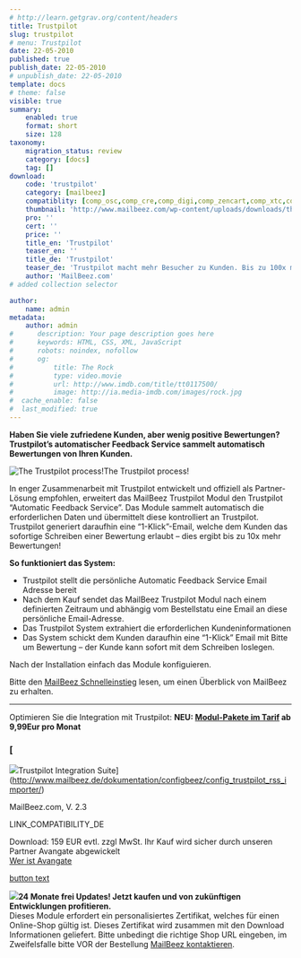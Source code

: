 ```yaml
---
# http://learn.getgrav.org/content/headers
title: Trustpilot
slug: trustpilot
# menu: Trustpilot
date: 22-05-2010
published: true
publish_date: 22-05-2010
# unpublish_date: 22-05-2010
template: docs
# theme: false
visible: true
summary:
    enabled: true
    format: short
    size: 128
taxonomy:
    migration_status: review
    category: [docs]
    tag: []
download:
    code: 'trustpilot'
    category: [mailbeez]
    compatiblity: [comp_osc,comp_cre,comp_digi,comp_zencart,comp_xtc,comp_gambio]
    thumbnail: 'http://www.mailbeez.com/wp-content/uploads/downloads/thumbnails/2011/03/top_64.png'
    pro: ''
    cert: ''
    price: ''
    title_en: 'Trustpilot'
    teaser_en: ''
    title_de: 'Trustpilot'
    teaser_de: 'Trustpilot macht mehr Besucher zu Kunden. Bis zu 100x mehr Bewertungen auf Trustpilot - arbeitet mit dem Trustpilot Feedback service, welcher eine Email mit Autologin-Link an die Kunden verschickt.'
    author: 'MailBeez.com'
# added collection selector

author:
    name: admin
metadata:
    author: admin
#      description: Your page description goes here
#      keywords: HTML, CSS, XML, JavaScript
#      robots: noindex, nofollow
#      og:
#          title: The Rock
#          type: video.movie
#          url: http://www.imdb.com/title/tt0117500/
#          image: http://ia.media-imdb.com/images/rock.jpg
#  cache_enable: false
#  last_modified: true
---
```


**Haben Sie viele zufriedene Kunden, aber wenig positive Bewertungen? Trustpilot’s automatischer Feedback Service sammelt automatisch Bewertungen von Ihren Kunden.**

![The Trustpilot process!](http://www.mailbeez.com/wp-content/uploads/2010/05/tp_afs-300x194-250x200.png "The Trustpilot process!")The Trustpilot process!

 

In enger Zusammenarbeit mit Trustpilot entwickelt und offiziell als Partner-Lösung empfohlen, erweitert das MailBeez Trustpilot Modul den Trustpilot “Automatic Feedback Service”. Das Module sammelt automatisch die erforderlichen Daten und übermittelt diese kontrolliert an Trustpilot. Trustpilot generiert daraufhin eine “1-Klick”-Email, welche dem Kunden das sofortige Schreiben einer Bewertung erlaubt – dies ergibt bis zu 10x mehr Bewertungen!

**So funktioniert das System:**

- Trustpilot stellt die persönliche Automatic Feedback Service Email Adresse bereit
- Nach dem Kauf sendet das MailBeez Trustpilot Modul nach einem definierten Zeitraum und abhängig vom Bestellstatu eine Email an diese persönliche Email-Adresse.
- Das Trustpilot System extrahiert die erforderlichen Kundeninformationen
- Das System schickt dem Kunden daraufhin eine “1-Klick” Email mit Bitte um Bewertung – der Kunde kann sofort mit dem Schreiben loslegen.
 


Nach der Installation einfach das Module konfiguieren.

Bitte den [MailBeez Schnelleinstieg](http://www.mailbeez.com/documentation/tutorials/guide-to-getting-started/?lang=de) lesen, um einen Überblick von MailBeez zu erhalten.

- - - - - -

 Optimieren Sie die Integration mit Trustpilot: **NEU: [Modul-Pakete im Tarif](https://apps.mailbeez.de) ab 9,99Eur pro Monat**

### [  
![](http://www.mailbeez.com/wp-content/uploads/downloads/thumbnails/2011/03/top_64.png)Trustpilot Integration Suite](http://www.mailbeez.de/dokumentation/configbeez/config_trustpilot_rss_importer/)

 MailBeez.com, V. 2.3  
  
 LINK\_COMPATIBILITY\_DE

Download: 159 EUR evtl. zzgl MwSt. Ihr Kauf wird sicher durch unseren Partner Avangate abgewickelt  
[Wer ist Avangate](http://www.avangate.com/de/shopper-support/) 

 

[button text](http://localhost/wordpress_mailbeez_EOL/wp-content/plugins/download-monitor/download.php?id=28)



 

 

 ![](http://www.mailbeez.com/wp-content/uploads/2011/09/cert.png)**24 Monate frei Updates! Jetzt kaufen und von zukünftigen Entwicklungen profitieren.**  
Dieses Module erfordert ein personalisiertes Zertifikat, welches für einen Online-Shop gültig ist. Dieses Zertifikat wird zusammen mit den Download Informationen geliefert. Bitte unbedingt die richtige Shop URL eingeben, im Zweifelsfalle bitte VOR der Bestellung [MailBeez kontaktieren](/uber/kontakt/). 
